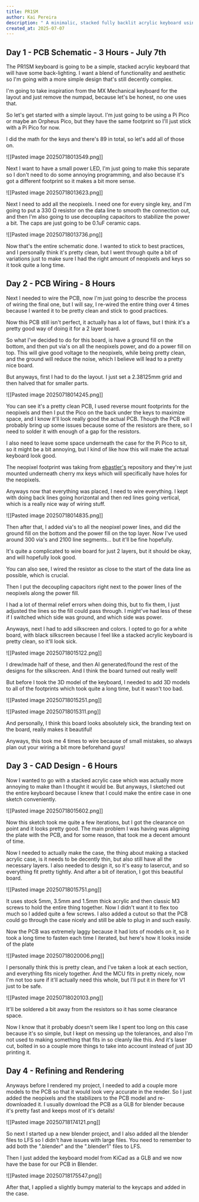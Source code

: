 ```yaml
---
title: PR1SM
author: Kai Pereira
description: " A minimalic, stacked fully backlit acrylic keyboard using a small 2 layer pcb"
created_at: 2025-07-07
---
```

## Day 1 -  PCB Schematic - 3 Hours - July 7th

The PR1SM keyboard is going to be a simple, stacked acrylic keyboard that will have some back-lighting. I want a blend of functionality and aesthetic so I'm going with a more simple design that's still decently complex.

I'm going to take inspiration from the MX Mechanical keyboard for the layout and just remove the numpad, because let's be honest, no one uses that.

So let's get started with a simple layout. I'm just going to be using a Pi Pico or maybe an Orpheus Pico, but they have the same footprint so I'll just stick with a Pi Pico for now.

I did the math for the keys and there's 89 in total, so let's add all of those on.

![[Pasted image 20250718013549.png]]

Next I want to have a small power LED, I'm just going to make this separate so I don't need to do some annoying programming, and also because it's got a different footprint so it makes a bit more sense.

![[Pasted image 20250718013623.png]]

Next I need to add all the neopixels. I need one for every single key, and I'm going to put a 330 Ω resistor on the data line to smooth the connection out, and then I'm also going to use decoupling capacitors to stabilize the power a bit. The caps are just going to be 0.1uF ceramic caps.

![[Pasted image 20250718013736.png]]

Now that's the entire schematic done. I wanted to stick to best practices, and I personally think it's pretty clean, but I went through quite a bit of variations just to make sure I had the right amount of neopixels and keys so it took quite a long time.

## Day 2 - PCB Wiring - 8 Hours

Next I needed to wire the PCB, now I'm just going to describe the process of wiring the final one, but I will say, I re-wired the entire thing over 4 times because I wanted it to be pretty clean and stick to good practices.

Now this PCB still isn't perfect, it actually has a lot of flaws, but I think it's a pretty good way of doing it for a 2 layer board.

So what I've decided to do for this board, is have a ground fill on the bottom, and then put via's on all the neopixels power, and do a power fill on top. This will give good voltage to the neopixels, while being pretty clean, and the ground will reduce the noise, which I believe will lead to a pretty nice board.

But anyways, first I had to do the layout. I just set a 2.38125mm grid and then halved that for smaller parts.

![[Pasted image 20250718014245.png]]

You can see it's a pretty clean PCB, I used reverse mount footprints for the neopixels and then I put the Pico on the back under the keys to maximize space, and I know it'll look really good the actual PCB. Though the PCB will probably bring up some issues because some of the resistors are there, so I need to solder it with enough of a gap for the resistors. 

I also need to leave some space underneath the case for the Pi Pico to sit, so it might be a bit annoying, but I kind of like how this will make the actual keyboard look good.

The neopixel footprint was taking from [ebastler's](https://github.com/ebastler/kicad-keyboard-parts.pretty) repository and they're just mounted underneath cherry mx keys which will specifically have holes for the neopixels.

Anyways now that everything was placed, I need to wire everything. I kept with doing back lines going horizontal and then red lines going vertical, which is a really nice way of wiring stuff.

![[Pasted image 20250718014835.png]]

Then after that, I added via's to all the neopixel power lines, and did the ground fill on the bottom and the power fill on the top layer. Now I've used around 300 via's and 2100 line segments... but it'll be fine hopefully.

It's quite a complicated to wire board for just 2 layers, but it should be okay, and will hopefully look good.

You can also see, I wired the resistor as close to the start of the data line as possible, which is crucial.

Then I put the decoupling capacitors right next to the power lines of the neopixels along the power fill.

I had a lot of thermal relief errors when doing this, but to fix them, I just adjusted the lines so the fill could pass through. I might've had less of these if I switched which side was ground, and which side was power.

Anyways, next I had to add silkscreen and colors. I opted to go for a white board, with black silkscreen because I feel like a stacked acrylic keyboard is pretty clean, so it'll look sick.

![[Pasted image 20250718015122.png]]

I drew/made half of these, and then AI generated/found the rest of the designs for the silkscreen. And I think the board turned out really well!

But before I took the 3D model of the keyboard, I needed to add 3D models to all of the footprints which took quite a long time, but it wasn't too bad.

![[Pasted image 20250718015251.png]]

![[Pasted image 20250718015311.png]]

And personally, I think this board looks absolutely sick, the branding text on the board, really makes it beautiful!

Anyways, this took me 4 times to wire because of small mistakes, so always plan out your wiring a bit more beforehand guys!

## Day 3 - CAD Design - 6 Hours

Now I wanted to go with a stacked acrylic case which was actually more annoying to make than I thought it would be. But anyways, I sketched out the entire keyboard because I knew that I could make the entire case in one sketch conveniently.

![[Pasted image 20250718015602.png]]

Now this sketch took me quite a few iterations, but I got the clearance on point and it looks pretty good. The main problem I was having was aligning the plate with the PCB, and for some reason, that took me a decent amount of time.

Now I needed to actually make the case, the thing about making a stacked acrylic case, is it needs to be decently thin, but also still have all the necessary layers. I also needed to design it, so it's easy to lasercut, and so everything fit pretty tightly. And after a bit of iteration, I got this beautiful board.

![[Pasted image 20250718015751.png]]

It uses stock 5mm, 3.5mm and 1.5mm thick acrylic and then classic M3 screws to hold the entire thing together. Now I didn't want it to flex too much so I added quite a few screws. I also added a cutout so that the PCB could go through the case nicely and still be able to plug in and such easily.

Now the PCB was extremely laggy because it had lots of models on it, so it took a long time to fasten each time I iterated, but here's how it looks inside of the plate

![[Pasted image 20250718020006.png]]

I personally think this is pretty clean, and I've taken a look at each section, and everything fits nicely together. And the MCU fits in pretty nicely, now I'm not too sure if it'll actually need this whole, but I'll put it in there for V1 just to be safe.

![[Pasted image 20250718020103.png]]

It'll be soldered a bit away from the resistors so it has some clearance space.

Now I know that it probably doesn't seem like I spent too long on this case because it's so simple, but I kept on messing up the tolerances, and also I'm not used to making something that fits in so cleanly like this. And it's laser cut, bolted in so a couple more things to take into account instead of just 3D printing it.

## Day 4 - Refining and Rendering

Anyways before I rendered my project, I needed to add a couple more models to the PCB so that it would look very accurate in the render. So I just added the neopixels and the stabilizers to the PCB model and re-downloaded it. I usually download the PCB as a GLB for blender because it's pretty fast and keeps most of it's details!

![[Pasted image 20250718174121.png]]

So next I started up a new blender project, and I also added all the blender files to LFS so I didn't have issues with large files. You need to remember to add both the ".blender" and the ".blender1" files to LFS.

Then I just added the keyboard model from KiCad as a GLB and we now have the base for our PCB in Blender.

![[Pasted image 20250718175547.png]]

After that, I applied a slightly bumpy material to the keycaps and added in the case.

